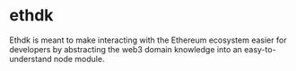 # ethdk

Ethdk is meant to make interacting with the Ethereum ecosystem easier for developers by abstracting the web3 domain knowledge into an easy-to-understand node module.
